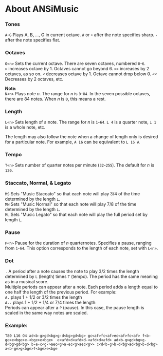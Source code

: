 # About ANSiMusic

### Tones
`A`-`G`  Plays A, B, ..., G in current octave. `#` or `+` after the note specifies sharp. `-` after the note specifies flat.

### Octaves
`O<n>`  Sets the current octave. There are seven octaves, numbered `0`-`6`.  
`>` increases octave by 1. Octaves cannot go beyond 6. `>>` increases by 2 octaves, as so on. `<`  decreases octave by 1. Octave cannot drop below 0. `<<` Decreases by 2 octaves, etc.

**Note:**  
`N<n>`  Plays note *n*. The range for *n* is `0`-`84`. In the seven possible octaves, there are 84 notes.  When *n* is `0`, this means a rest.

### Length
`L<n>`  Sets length of a note. The range for *n* is `1`-`64`.  `L 4` is a quarter note,  `L 1` is a whole note, etc.

The length may also follow the note when a change of length only is desired for a particular note. For example, `A 16` can be equivalent to `L 16 A`.

### Tempo
`T<n>`  Sets number of quarter notes per minute (`32`-`255`). The default for *n* is `120`.

### Staccato, Normal, & Legato
`MS`  Sets "Music Staccato" so that each note will play 3/4 of the time determined by the length `L`.  
`MN`  Sets "Music Normal" so that each note will play 7/8 of the time determined by the length `L`.  
`ML`  Sets "Music Legato" so that each note will play the full period set by length `L`.

### Pause
`P<n>`  Pause for the duration of *n* quarternotes. Specifies a pause, ranging from `1`-`64`. This option corresponds to the length of each note, set with `L<n>`.

### Dot
`.` A period after a note causes the note to play 3/2 times the length determined by `L` (length) times `T` (tempo). The period has the same meaning as in a musical score.  
Multiple periods can appear after a note. Each period adds a length equal to one half the length of the previous period. For example:  
`A.` plays 1 + 1/2 or 3/2 times the length  
`A..` plays 1 + 1/2 + 1/4 or 7/4 times the length  
Periods can appear after a `P` (pause). In this case, the pause length is scaled in the same way notes are scaled.

### Example:
    T80 L16 O4 ad<b-g>gd<bg>g-d<bg>gd<bg> gc<af>fc<af>ec<af>fc<af> f<b-ge>e<bge>e-<bge>e<bge>  e<afd>d<afd>d-<afd>d<afd> ad<b-g>gd<bg>g-d<bg>gd<bg> b-e-c<g->aec<g>a-ec<g>aec<g>> c<d<b-g>b-d<bg>ad<bg>b-d<bg> a<b-ge>g<bge>f<bge>e<bge
